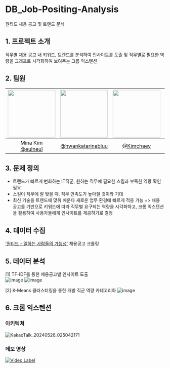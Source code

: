 # DB_Job-Positing-Analysis
원티드 채용 공고 및 트렌드 분석

## 1. 프로젝트 소개
직무별 채용 공고 내 키워드, 트렌드를 분석하여 인사이트를 도출 및 직무별로 필요한 역량을 그래프로 시각화하여 보여주는 크롬 익스텐션

## 2. 팀원
|<img src="https://avatars.githubusercontent.com/u/70475010?v=4" width="150" height="150"/>|<img src="https://avatars.githubusercontent.com/u/160251659?v=4" width="150" height="150"/>|<img src="https://avatars.githubusercontent.com/u/143946995?v=4" width="150" height="150"/>|<img src="https://avatars.githubusercontent.com/u/122276734?v=4" width="150" height="150"/>|<img src="https://avatars.githubusercontent.com/u/83753041?v=4" width="150" height="150"/>|<img src="https://avatars.githubusercontent.com/u/158314564?v=4" width="150" height="150"/>|
|:-:|:-:|:-:|:-:|:-:|:-:|
|Mina Kim<br/>[@eulneul](https://github.com/eulneul)|[@hwankatarinabluu](https://github.com/hwankatarinabluu)|[@Kimchaey](https://github.com/Kimchaey)|ahram_bae<br/>[@BARAM1NG](https://github.com/BARAM1NG)|Taewoong Lee<br/>[@taewoong1](https://github.com/taewoong1)|goodnanju<br/>[@NanjuJung](https://github.com/NanjuJung)|
## 3. 문제 정의
- 트렌드가 빠르게 변화하는 IT직군, 원하는 직무에 필요한 스킬과 부족한 역량 확인 필요
- 스킬이 직무에 잘 맞을 때, 직무 만족도가 높아질 것이라 기대
- 최신 기술을 트렌드에 맞춰 배운다 새로운 업무 환경에 빠르게 적응 가능
=>  채용 공고를 기반으로 키워드에 따라 직무별 요구되는 역량을 시각화하고, 크롬 익스텐션을 활용하여 사용자들에게 인사이트를 제공하기로 결정

## 4. 데이터 수집
['원티드 - 일하는 사람들의 가능성'](https://www.wanted.co.kr/) 채용공고 크롤링 <br/>
## 5. 데이터 분석
[1] TF-IDF를 통한 채용공고별 인사이트 도출 <br/>
![image](https://github.com/khuda-5th/DB_Job-Positing-Analysis/assets/70475010/da01ecc7-b8bc-4b54-90d9-50e6433f19a2)
![image](https://github.com/khuda-5th/DB_Job-Positing-Analysis/assets/70475010/8b8b54ce-3ecf-41cf-9922-b9e3800d2984)

[2] K-Means 클러스터링을 통한 개발 직군 역량 카테고리화
![image](https://github.com/khuda-5th/DB_Job-Positing-Analysis/assets/70475010/f6f3ffd6-035f-4b2e-b703-b8674f70478a)

## 6. 크롬 익스텐션
### 아키텍쳐
![KakaoTalk_20240526_025042171](https://github.com/khuda-5th/DB_Job-Positing-Analysis/assets/70475010/ce376dd4-2e94-40db-b307-370017333071)
### 데모 영상
[![Video Label](http://img.youtube.com/vi/ptW6cazMzdI/0.jpg)](https://youtu.be/ptW6cazMzdI)

